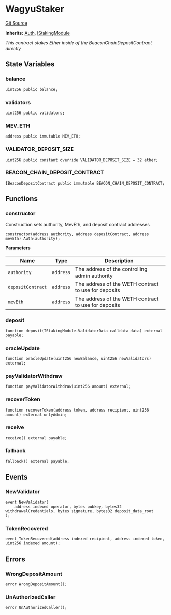 # WagyuStaker
[Git Source](https://github.com/manifoldfinance/mevETH/blob/744c86166044c40a1c176b100f17322ace7974b4/src/WagyuStaker.sol)

**Inherits:**
[Auth](/src/libraries/Auth.sol/contract.Auth.md), [IStakingModule](/src/interfaces/IStakingModule.sol/interface.IStakingModule.md)

*This contract stakes Ether inside of the BeaconChainDepositContract directly*


## State Variables
### balance

```solidity
uint256 public balance;
```


### validators

```solidity
uint256 public validators;
```


### MEV_ETH

```solidity
address public immutable MEV_ETH;
```


### VALIDATOR_DEPOSIT_SIZE

```solidity
uint256 public constant override VALIDATOR_DEPOSIT_SIZE = 32 ether;
```


### BEACON_CHAIN_DEPOSIT_CONTRACT

```solidity
IBeaconDepositContract public immutable BEACON_CHAIN_DEPOSIT_CONTRACT;
```


## Functions
### constructor

Construction sets authority, MevEth, and deposit contract addresses


```solidity
constructor(address authority, address depositContract, address mevEth) Auth(authority);
```
**Parameters**

|Name|Type|Description|
|----|----|-----------|
|`authority`|`address`|The address of the controlling admin authority|
|`depositContract`|`address`|The address of the WETH contract to use for deposits|
|`mevEth`|`address`|The address of the WETH contract to use for deposits|


### deposit


```solidity
function deposit(IStakingModule.ValidatorData calldata data) external payable;
```

### oracleUpdate


```solidity
function oracleUpdate(uint256 newBalance, uint256 newValidators) external;
```

### payValidatorWithdraw


```solidity
function payValidatorWithdraw(uint256 amount) external;
```

### recoverToken


```solidity
function recoverToken(address token, address recipient, uint256 amount) external onlyAdmin;
```

### receive


```solidity
receive() external payable;
```

### fallback


```solidity
fallback() external payable;
```

## Events
### NewValidator

```solidity
event NewValidator(
    address indexed operator, bytes pubkey, bytes32 withdrawalCredentials, bytes signature, bytes32 deposit_data_root
);
```

### TokenRecovered

```solidity
event TokenRecovered(address indexed recipient, address indexed token, uint256 indexed amount);
```

## Errors
### WrongDepositAmount

```solidity
error WrongDepositAmount();
```

### UnAuthorizedCaller

```solidity
error UnAuthorizedCaller();
```


